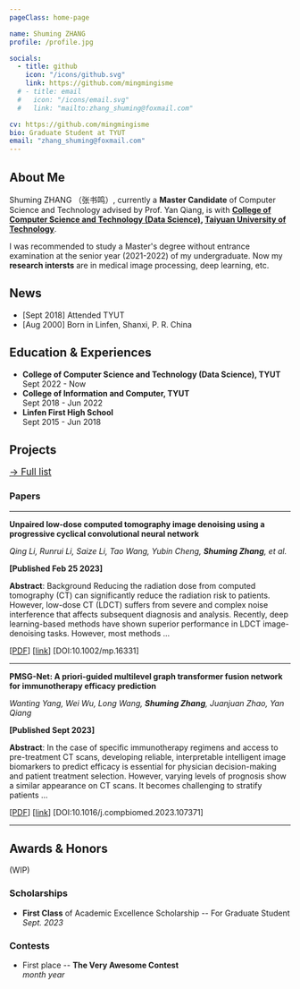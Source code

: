 ```yaml
---
pageClass: home-page

name: Shuming ZHANG
profile: /profile.jpg

socials:
  - title: github
    icon: "/icons/github.svg"
    link: https://github.com/mingmingisme
  # - title: email
  #   icon: "/icons/email.svg"
  #   link: "mailto:zhang_shuming@foxmail.com"

cv: https://github.com/mingmingisme
bio: Graduate Student at TYUT
email: "zhang_shuming@foxmail.com"
---
```


<ProfileSection :frontmatter="$page.frontmatter" />

## About Me

Shuming ZHANG （张书鸣）, currently a **Master Candidate** of Computer Science 
and Technology advised by Prof. Yan Qiang, is with **[College of Computer 
Science and Technology (Data Science)](https://ccst.tyut.edu.cn/), [Taiyuan 
University of Technology](https://english.tyut.edu.cn/)**. 

I was recommended to study a Master's degree without entrance examination at 
the senior year (2021-2022) of my undergraduate. Now my **research intersts** 
are in medical image processing, deep learning, etc.

## News

- [Sept 2018] Attended TYUT
- [Aug 2000] Born in Linfen, Shanxi, P. R. China

## Education & Experiences

- **College of Computer Science and Technology (Data Science), TYUT** <br>
Sept 2022 - Now
- **College of Information and Computer, TYUT** <br>
Sept 2018 - Jun 2022
- **Linfen First High School** <br>
Sept 2015 - Jun 2018


## Projects

<big>[→ Full list](/projects/)</big>

### Papers

---
<!-- <ProjectCard> -->

  **Unpaired low-dose computed tomography image denoising using a progressive 
  cyclical convolutional neural network**

  *Qing Li, Runrui Li, Saize Li, Tao Wang, Yubin Cheng, **Shuming Zhang**, 
  et al.*

  **[Published Feb 25 2023]**

  **Abstract**: Background 
  Reducing the radiation dose from computed tomography (CT) can significantly 
  reduce the radiation risk to patients. However, low-dose CT (LDCT) suffers 
  from severe and complex noise interference that affects subsequent 
  diagnosis and analysis. Recently, deep learning-based methods have shown 
  superior performance in LDCT image-denoising tasks. However, most methods 
  ...

  [[PDF](https://aapm.onlinelibrary.wiley.com/doi/epdf/10.1002/mp.16331)] 
  [[link](https://doi.org/10.1002/mp.16331)]
  [DOI:10.1002/mp.16331]

<!-- </ProjectCard> -->

---

<!-- <ProjectCard> -->

  **PMSG-Net: A priori-guided multilevel graph transformer fusion network for 
  immunotherapy efficacy prediction**

  *Wanting Yang, Wei Wu, Long Wang, **Shuming Zhang**, Juanjuan Zhao, Yan 
  Qiang*

  **[Published Sept 2023]**

  **Abstract**: In the case of specific immunotherapy regimens and access to 
  pre-treatment CT scans, developing reliable, interpretable intelligent image 
  biomarkers to predict efficacy is essential for physician decision-making 
  and patient treatment selection. However, varying levels of prognosis show a 
  similar appearance on CT scans. It becomes challenging to stratify patients 
  ...

  [[PDF](https://pdf.sciencedirectassets.com/271150/1-s2.0-S0010482523X00110/1-s2.0-S0010482523008363/main.pdf)] 
  [[link](https://doi.org/10.1016/j.compbiomed.2023.107371)]
  [DOI:10.1016/j.compbiomed.2023.107371]

<!-- </ProjectCard> -->

---

## Awards & Honors

(WIP)

### Scholarships

- **First Class** of Academic Excellence Scholarship -- For Graduate Student <br>
*Sept. 2023*

### Contests

- First place -- **The Very Awesome Contest** <br>
*month year*




<style lang="stylus">

.theme-container.home-page .page
  font-size 18px
  font-family "Book Antiqua", "Times New Roman", "lucida grande",
  "lucida sans unicode", lucida, "Helvetica Neue", Helvetica, Arial, "宋体",
  sans-serif;
  p
    margin 0 0 0.5rem
  p, ul, ol
    line-height normal
  a
    font-weight normal
  .theme-default-content:not(.custom) > h2
    margin-bottom 0.5rem
  .theme-default-content:not(.custom) > h2:first-child + p
    margin-top 0.5rem
  .theme-default-content:not(.custom) > h3
    padding-top 4rem

  /* Override */
  .md-card
    margin-top 0.5em
    .card-image
      padding 0.2rem
      img
        max-width 120px
        max-height 120px
    .card-content p
      -webkit-margin-after 0.2em

@media (max-width: 419px)
  .theme-container.home-page .page
    p, ul, ol
      line-height 1.5

    .md-card
      .card-image
        img 
          width 100%
          max-width 400px

</style>